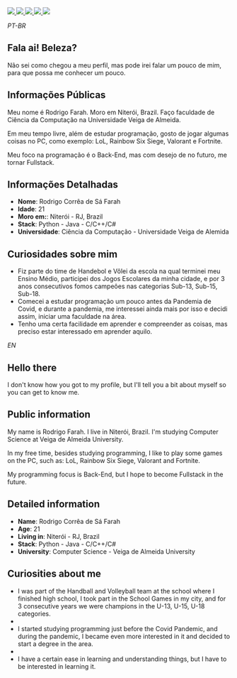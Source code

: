 <div>
    <a target='_blank' href="https://twitch.tv/rcfarah">
        <img src="https://img.shields.io/badge/Twitch-9146FF?style=for-the-badge&logo=twitch&logoColor=white">
    </a>
    <a target='_blank' href="https://twitter.com/RcFarah_">
        <img src="https://img.shields.io/badge/Twitter-1DA1F2?style=for-the-badge&logo=twitter&logoColor=white">
    </a>
    <a target='_blank' href="https://instagram.com/rcfarah_">
        <img src="https://img.shields.io/badge/Instagram-E4405F?style=for-the-badge&logo=instagram&logoColor=white">
    </a>
    <a target='_blank' href="https://linkedin.com/in/rcfarah">
        <img src="https://img.shields.io/badge/LinkedIn-0077B5?style=for-the-badge&logo=linkedin&logoColor=white">
    </a>
    <a target='_blank' href="https://www.youtube.com/c/RcFarah">
        <img src="https://img.shields.io/badge/YouTube-FF0000?style=for-the-badge&logo=youtube&logoColor=white">
    </a>
</div>

*PT-BR*

## Fala ai! Beleza?

Não sei como chegou a meu perfil, mas pode irei falar um pouco de mim, para que possa me conhecer um pouco.

## Informações Públicas

Meu nome é Rodrigo Farah. Moro em Niterói, Brazil. Faço faculdade de Ciência da Computação na Universidade Veiga de Almeida.

Em meu tempo livre, além de estudar programação, gosto de jogar algumas coisas no PC, como exemplo: LoL, Rainbow Six Siege, Valorant e Fortnite.

Meu foco na programação é o Back-End, mas com desejo de no futuro, me tornar Fullstack.

## Informações Detalhadas

* **Nome**: Rodrigo Corrêa de Sá Farah
* **Idade**: 21
* **Moro em:**: Niterói - RJ, Brazil
* **Stack**: Python - Java - C/C++/C#
* **Universidade**: Ciência da Computação - Universidade Veiga de Alemida

## Curiosidades sobre mim

* Fiz parte do time de Handebol e Vôlei da escola na qual terminei meu Ensino Médio, participei dos Jogos Escolares da minha cidade, e por 3 anos consecutivos fomos campeôes nas categorias Sub-13, Sub-15, Sub-18.
* Comecei a estudar programação um pouco antes da Pandemia de Covid, e durante a pandemia, me interessei ainda mais por isso e decidi assim, iniciar uma faculdade na área.
* Tenho uma certa facilidade em aprender e compreender as coisas, mas preciso estar interessado em aprender aquilo.

*EN*

## Hello there

I don't know how you got to my profile, but I'll tell you a bit about myself so you can get to know me.

## Public information

My name is Rodrigo Farah. I live in Niterói, Brazil. I'm studying Computer Science at Veiga de Almeida University.

In my free time, besides studying programming, I like to play some games on the PC, such as: LoL, Rainbow Six Siege, Valorant and Fortnite.

My programming focus is Back-End, but I hope to become Fullstack in the future.

## Detailed information

* **Name**: Rodrigo Corrêa de Sá Farah
* **Age**: 21
* **Living in**: Niterói - RJ, Brazil
* **Stack**: Python - Java - C/C++/C#
* **University**: Computer Science - Veiga de Almeida University

## Curiosities about me

* I was part of the Handball and Volleyball team at the school where I finished high school, I took part in the School Games in my city, and for 3 consecutive years we were champions in the U-13, U-15, U-18 categories.
* 
* I started studying programming just before the Covid Pandemic, and during the pandemic, I became even more interested in it and decided to start a degree in the area.
* 
* I have a certain ease in learning and understanding things, but I have to be interested in learning it.

<!--
**RcFarah/RcFarah** is a ✨ _special_ ✨ repository because its `README.md` (this file) appears on your GitHub profile.

Here are some ideas to get you started:

- 🔭 I’m currently working on ...
- 🌱 I’m currently learning ...
- 👯 I’m looking to collaborate on ...
- 🤔 I’m looking for help with ...
- 💬 Ask me about ...
- 📫 How to reach me: ...
- 😄 Pronouns: ...
- ⚡ Fun fact: ...
-->
